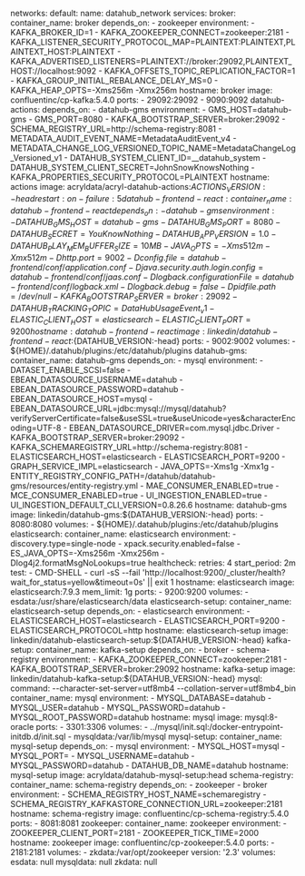 networks:
  default:
    name: datahub_network
services:
  broker:
    container_name: broker
    depends_on:
    - zookeeper
    environment:
    - KAFKA_BROKER_ID=1
    - KAFKA_ZOOKEEPER_CONNECT=zookeeper:2181
    - KAFKA_LISTENER_SECURITY_PROTOCOL_MAP=PLAINTEXT:PLAINTEXT,PLAINTEXT_HOST:PLAINTEXT
    - KAFKA_ADVERTISED_LISTENERS=PLAINTEXT://broker:29092,PLAINTEXT_HOST://localhost:9092
    - KAFKA_OFFSETS_TOPIC_REPLICATION_FACTOR=1
    - KAFKA_GROUP_INITIAL_REBALANCE_DELAY_MS=0
    - KAFKA_HEAP_OPTS=-Xms256m -Xmx256m
    hostname: broker
    image: confluentinc/cp-kafka:5.4.0
    ports:
    - 29092:29092
    - 9090:9092
  datahub-actions:
    depends_on:
    - datahub-gms
    environment:
    - GMS_HOST=datahub-gms
    - GMS_PORT=8080
    - KAFKA_BOOTSTRAP_SERVER=broker:29092
    - SCHEMA_REGISTRY_URL=http://schema-registry:8081
    - METADATA_AUDIT_EVENT_NAME=MetadataAuditEvent_v4
    - METADATA_CHANGE_LOG_VERSIONED_TOPIC_NAME=MetadataChangeLog_Versioned_v1
    - DATAHUB_SYSTEM_CLIENT_ID=__datahub_system
    - DATAHUB_SYSTEM_CLIENT_SECRET=JohnSnowKnowsNothing
    - KAFKA_PROPERTIES_SECURITY_PROTOCOL=PLAINTEXT
    hostname: actions
    image: acryldata/acryl-datahub-actions:${ACTIONS_VERSION:-head}
    restart: on-failure:5
  datahub-frontend-react:
    container_name: datahub-frontend-react
    depends_on:
    - datahub-gms
    environment:
    - DATAHUB_GMS_HOST=datahub-gms
    - DATAHUB_GMS_PORT=8080
    - DATAHUB_SECRET=YouKnowNothing
    - DATAHUB_APP_VERSION=1.0
    - DATAHUB_PLAY_MEM_BUFFER_SIZE=10MB
    - JAVA_OPTS=-Xms512m -Xmx512m -Dhttp.port=9002 -Dconfig.file=datahub-frontend/conf/application.conf
      -Djava.security.auth.login.config=datahub-frontend/conf/jaas.conf -Dlogback.configurationFile=datahub-frontend/conf/logback.xml
      -Dlogback.debug=false -Dpidfile.path=/dev/null
    - KAFKA_BOOTSTRAP_SERVER=broker:29092
    - DATAHUB_TRACKING_TOPIC=DataHubUsageEvent_v1
    - ELASTIC_CLIENT_HOST=elasticsearch
    - ELASTIC_CLIENT_PORT=9200
    hostname: datahub-frontend-react
    image: linkedin/datahub-frontend-react:${DATAHUB_VERSION:-head}
    ports:
    - 9002:9002
    volumes:
    - ${HOME}/.datahub/plugins:/etc/datahub/plugins
  datahub-gms:
    container_name: datahub-gms
    depends_on:
    - mysql
    environment:
    - DATASET_ENABLE_SCSI=false
    - EBEAN_DATASOURCE_USERNAME=datahub
    - EBEAN_DATASOURCE_PASSWORD=datahub
    - EBEAN_DATASOURCE_HOST=mysql
    - EBEAN_DATASOURCE_URL=jdbc:mysql://mysql/datahub?verifyServerCertificate=false&useSSL=true&useUnicode=yes&characterEncoding=UTF-8
    - EBEAN_DATASOURCE_DRIVER=com.mysql.jdbc.Driver
    - KAFKA_BOOTSTRAP_SERVER=broker:29092
    - KAFKA_SCHEMAREGISTRY_URL=http://schema-registry:8081
    - ELASTICSEARCH_HOST=elasticsearch
    - ELASTICSEARCH_PORT=9200
    - GRAPH_SERVICE_IMPL=elasticsearch
    - JAVA_OPTS=-Xms1g -Xmx1g
    - ENTITY_REGISTRY_CONFIG_PATH=/datahub/datahub-gms/resources/entity-registry.yml
    - MAE_CONSUMER_ENABLED=true
    - MCE_CONSUMER_ENABLED=true
    - UI_INGESTION_ENABLED=true
    - UI_INGESTION_DEFAULT_CLI_VERSION=0.8.26.6
    hostname: datahub-gms
    image: linkedin/datahub-gms:${DATAHUB_VERSION:-head}
    ports:
    - 8080:8080
    volumes:
    - ${HOME}/.datahub/plugins:/etc/datahub/plugins
  elasticsearch:
    container_name: elasticsearch
    environment:
    - discovery.type=single-node
    - xpack.security.enabled=false
    - ES_JAVA_OPTS=-Xms256m -Xmx256m -Dlog4j2.formatMsgNoLookups=true
    healthcheck:
      retries: 4
      start_period: 2m
      test:
      - CMD-SHELL
      - curl -sS --fail 'http://localhost:9200/_cluster/health?wait_for_status=yellow&timeout=0s'
        || exit 1
    hostname: elasticsearch
    image: elasticsearch:7.9.3
    mem_limit: 1g
    ports:
    - 9200:9200
    volumes:
    - esdata:/usr/share/elasticsearch/data
  elasticsearch-setup:
    container_name: elasticsearch-setup
    depends_on:
    - elasticsearch
    environment:
    - ELASTICSEARCH_HOST=elasticsearch
    - ELASTICSEARCH_PORT=9200
    - ELASTICSEARCH_PROTOCOL=http
    hostname: elasticsearch-setup
    image: linkedin/datahub-elasticsearch-setup:${DATAHUB_VERSION:-head}
  kafka-setup:
    container_name: kafka-setup
    depends_on:
    - broker
    - schema-registry
    environment:
    - KAFKA_ZOOKEEPER_CONNECT=zookeeper:2181
    - KAFKA_BOOTSTRAP_SERVER=broker:29092
    hostname: kafka-setup
    image: linkedin/datahub-kafka-setup:${DATAHUB_VERSION:-head}
  mysql:
    command: --character-set-server=utf8mb4 --collation-server=utf8mb4_bin
    container_name: mysql
    environment:
    - MYSQL_DATABASE=datahub
    - MYSQL_USER=datahub
    - MYSQL_PASSWORD=datahub
    - MYSQL_ROOT_PASSWORD=datahub
    hostname: mysql
    image: mysql:8-oracle
    ports:
    - 3301:3306
    volumes:
    - ../mysql/init.sql:/docker-entrypoint-initdb.d/init.sql
    - mysqldata:/var/lib/mysql
  mysql-setup:
    container_name: mysql-setup
    depends_on:
    - mysql
    environment:
    - MYSQL_HOST=mysql
    - MYSQL_PORT=
    - MYSQL_USERNAME=datahub
    - MYSQL_PASSWORD=datahub
    - DATAHUB_DB_NAME=datahub
    hostname: mysql-setup
    image: acryldata/datahub-mysql-setup:head
  schema-registry:
    container_name: schema-registry
    depends_on:
    - zookeeper
    - broker
    environment:
    - SCHEMA_REGISTRY_HOST_NAME=schemaregistry
    - SCHEMA_REGISTRY_KAFKASTORE_CONNECTION_URL=zookeeper:2181
    hostname: schema-registry
    image: confluentinc/cp-schema-registry:5.4.0
    ports:
    - 8081:8081
  zookeeper:
    container_name: zookeeper
    environment:
    - ZOOKEEPER_CLIENT_PORT=2181
    - ZOOKEEPER_TICK_TIME=2000
    hostname: zookeeper
    image: confluentinc/cp-zookeeper:5.4.0
    ports:
    - 2181:2181
    volumes:
    - zkdata:/var/opt/zookeeper
version: '2.3'
volumes:
  esdata: null
  mysqldata: null
  zkdata: null


